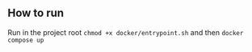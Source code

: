 ## How to run 
Run in the project root
`
chmod +x docker/entrypoint.sh
`
and then 
`
docker compose up
`
